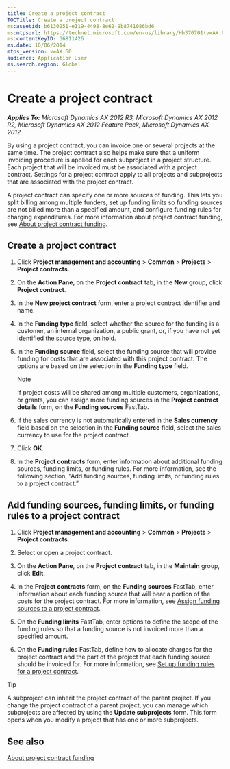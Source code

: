 ```yaml
---
title: Create a project contract
TOCTitle: Create a project contract
ms:assetid: b6130251-e119-4498-8e62-9b8741086bd6
ms:mtpsurl: https://technet.microsoft.com/en-us/library/Hh370701(v=AX.60)
ms:contentKeyID: 36811426
ms.date: 10/06/2014
mtps_version: v=AX.60
audience: Application User
ms.search.region: Global
---
```


# Create a project contract 


_**Applies To:** Microsoft Dynamics AX 2012 R3, Microsoft Dynamics AX 2012 R2, Microsoft Dynamics AX 2012 Feature Pack, Microsoft Dynamics AX 2012_

By using a project contract, you can invoice one or several projects at the same time. The project contract also helps make sure that a uniform invoicing procedure is applied for each subproject in a project structure. Each project that will be invoiced must be associated with a project contract. Settings for a project contract apply to all projects and subprojects that are associated with the project contract.

A project contract can specify one or more sources of funding. This lets you split billing among multiple funders, set up funding limits so funding sources are not billed more than a specified amount, and configure funding rules for charging expenditures. For more information about project contract funding, see [About project contract funding](about-project-contract-funding.md).

## Create a project contract

1.  Click **Project management and accounting** \> **Common** \> **Projects** \> **Project contracts**.

2.  On the **Action Pane**, on the **Project contract** tab, in the **New** group, click **Project contract**.

3.  In the **New project contract** form, enter a project contract identifier and name.

4.  In the **Funding type** field, select whether the source for the funding is a customer, an internal organization, a public grant, or, if you have not yet identified the source type, on hold.

5.  In the **Funding source** field, select the funding source that will provide funding for costs that are associated with this project contract. The options are based on the selection in the **Funding type** field.
    

    > [!NOTE]
    > <P>If project costs will be shared among multiple customers, organizations, or grants, you can assign more funding sources in the <STRONG>Project contract details</STRONG> form, on the <STRONG>Funding sources</STRONG> FastTab.</P>



6.  If the sales currency is not automatically entered in the **Sales currency** field based on the selection in the **Funding source** field, select the sales currency to use for the project contract.

7.  Click **OK**.

8.  In the **Project contracts** form, enter information about additional funding sources, funding limits, or funding rules. For more information, see the following section, “Add funding sources, funding limits, or funding rules to a project contract.”

## Add funding sources, funding limits, or funding rules to a project contract

1.  Click **Project management and accounting** \> **Common** \> **Projects** \> **Project contracts**.

2.  Select or open a project contract.

3.  On the **Action Pane**, on the **Project contract** tab, in the **Maintain** group, click **Edit**.

4.  In the **Project contracts** form, on the **Funding sources** FastTab, enter information about each funding source that will bear a portion of the costs for the project contract. For more information, see [Assign funding sources to a project contract](assign-funding-sources-to-a-project-contract.md).

5.  On the **Funding limits** FastTab, enter options to define the scope of the funding rules so that a funding source is not invoiced more than a specified amount.

6.  On the **Funding rules** FastTab, define how to allocate charges for the project contract and the part of the project that each funding source should be invoiced for. For more information, see [Set up funding rules for a project contract](set-up-funding-rules-for-a-project-contract.md).


> [!TIP]
> <P>A subproject can inherit the project contract of the parent project. If you change the project contract of a parent project, you can manage which subprojects are affected by using the <STRONG>Update subprojects</STRONG> form. This form opens when you modify a project that has one or more subprojects.</P>



## See also

[About project contract funding](about-project-contract-funding.md)

  


